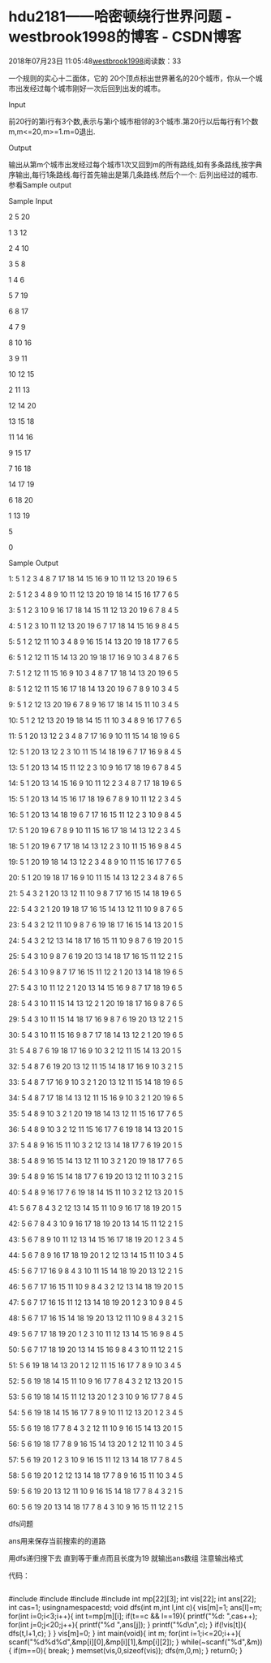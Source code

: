# hdu2181——哈密顿绕行世界问题 - westbrook1998的博客 - CSDN博客





2018年07月23日 11:05:48[westbrook1998](https://me.csdn.net/westbrook1998)阅读数：33








> 
一个规则的实心十二面体，它的 20个顶点标出世界著名的20个城市，你从一个城市出发经过每个城市刚好一次后回到出发的城市。  

  Input 

  前20行的第i行有3个数,表示与第i个城市相邻的3个城市.第20行以后每行有1个数m,m<=20,m>=1.m=0退出.  

  Output 

  输出从第m个城市出发经过每个城市1次又回到m的所有路线,如有多条路线,按字典序输出,每行1条路线.每行首先输出是第几条路线.然后个一个: 后列出经过的城市.参看Sample output  

  Sample Input 

  2 5 20 

  1 3 12 

  2 4 10 

  3 5 8 

  1 4 6 

  5 7 19 

  6 8 17 

  4 7 9 

  8 10 16 

  3 9 11 

  10 12 15 

  2 11 13 

  12 14 20 

  13 15 18 

  11 14 16 

  9 15 17 

  7 16 18 

  14 17 19 

  6 18 20 

  1 13 19 

  5 

  0 

  Sample Output 

  1:  5 1 2 3 4 8 7 17 18 14 15 16 9 10 11 12 13 20 19 6 5 

  2:  5 1 2 3 4 8 9 10 11 12 13 20 19 18 14 15 16 17 7 6 5 

  3:  5 1 2 3 10 9 16 17 18 14 15 11 12 13 20 19 6 7 8 4 5 

  4:  5 1 2 3 10 11 12 13 20 19 6 7 17 18 14 15 16 9 8 4 5 

  5:  5 1 2 12 11 10 3 4 8 9 16 15 14 13 20 19 18 17 7 6 5 

  6:  5 1 2 12 11 15 14 13 20 19 18 17 16 9 10 3 4 8 7 6 5 

  7:  5 1 2 12 11 15 16 9 10 3 4 8 7 17 18 14 13 20 19 6 5 

  8:  5 1 2 12 11 15 16 17 18 14 13 20 19 6 7 8 9 10 3 4 5 

  9:  5 1 2 12 13 20 19 6 7 8 9 16 17 18 14 15 11 10 3 4 5 

  10:  5 1 2 12 13 20 19 18 14 15 11 10 3 4 8 9 16 17 7 6 5 

  11:  5 1 20 13 12 2 3 4 8 7 17 16 9 10 11 15 14 18 19 6 5 

  12:  5 1 20 13 12 2 3 10 11 15 14 18 19 6 7 17 16 9 8 4 5 

  13:  5 1 20 13 14 15 11 12 2 3 10 9 16 17 18 19 6 7 8 4 5 

  14:  5 1 20 13 14 15 16 9 10 11 12 2 3 4 8 7 17 18 19 6 5 

  15:  5 1 20 13 14 15 16 17 18 19 6 7 8 9 10 11 12 2 3 4 5 

  16:  5 1 20 13 14 18 19 6 7 17 16 15 11 12 2 3 10 9 8 4 5 

  17:  5 1 20 19 6 7 8 9 10 11 15 16 17 18 14 13 12 2 3 4 5 

  18:  5 1 20 19 6 7 17 18 14 13 12 2 3 10 11 15 16 9 8 4 5 

  19:  5 1 20 19 18 14 13 12 2 3 4 8 9 10 11 15 16 17 7 6 5 

  20:  5 1 20 19 18 17 16 9 10 11 15 14 13 12 2 3 4 8 7 6 5 

  21:  5 4 3 2 1 20 13 12 11 10 9 8 7 17 16 15 14 18 19 6 5 

  22:  5 4 3 2 1 20 19 18 17 16 15 14 13 12 11 10 9 8 7 6 5 

  23:  5 4 3 2 12 11 10 9 8 7 6 19 18 17 16 15 14 13 20 1 5 

  24:  5 4 3 2 12 13 14 18 17 16 15 11 10 9 8 7 6 19 20 1 5 

  25:  5 4 3 10 9 8 7 6 19 20 13 14 18 17 16 15 11 12 2 1 5 

  26:  5 4 3 10 9 8 7 17 16 15 11 12 2 1 20 13 14 18 19 6 5 

  27:  5 4 3 10 11 12 2 1 20 13 14 15 16 9 8 7 17 18 19 6 5 

  28:  5 4 3 10 11 15 14 13 12 2 1 20 19 18 17 16 9 8 7 6 5 

  29:  5 4 3 10 11 15 14 18 17 16 9 8 7 6 19 20 13 12 2 1 5 

  30:  5 4 3 10 11 15 16 9 8 7 17 18 14 13 12 2 1 20 19 6 5 

  31:  5 4 8 7 6 19 18 17 16 9 10 3 2 12 11 15 14 13 20 1 5 

  32:  5 4 8 7 6 19 20 13 12 11 15 14 18 17 16 9 10 3 2 1 5 

  33:  5 4 8 7 17 16 9 10 3 2 1 20 13 12 11 15 14 18 19 6 5 

  34:  5 4 8 7 17 18 14 13 12 11 15 16 9 10 3 2 1 20 19 6 5 

  35:  5 4 8 9 10 3 2 1 20 19 18 14 13 12 11 15 16 17 7 6 5 

  36:  5 4 8 9 10 3 2 12 11 15 16 17 7 6 19 18 14 13 20 1 5 

  37:  5 4 8 9 16 15 11 10 3 2 12 13 14 18 17 7 6 19 20 1 5 

  38:  5 4 8 9 16 15 14 13 12 11 10 3 2 1 20 19 18 17 7 6 5 

  39:  5 4 8 9 16 15 14 18 17 7 6 19 20 13 12 11 10 3 2 1 5 

  40:  5 4 8 9 16 17 7 6 19 18 14 15 11 10 3 2 12 13 20 1 5 

  41:  5 6 7 8 4 3 2 12 13 14 15 11 10 9 16 17 18 19 20 1 5 

  42:  5 6 7 8 4 3 10 9 16 17 18 19 20 13 14 15 11 12 2 1 5 

  43:  5 6 7 8 9 10 11 12 13 14 15 16 17 18 19 20 1 2 3 4 5 

  44:  5 6 7 8 9 16 17 18 19 20 1 2 12 13 14 15 11 10 3 4 5 

  45:  5 6 7 17 16 9 8 4 3 10 11 15 14 18 19 20 13 12 2 1 5 

  46:  5 6 7 17 16 15 11 10 9 8 4 3 2 12 13 14 18 19 20 1 5 

  47:  5 6 7 17 16 15 11 12 13 14 18 19 20 1 2 3 10 9 8 4 5 

  48:  5 6 7 17 16 15 14 18 19 20 13 12 11 10 9 8 4 3 2 1 5 

  49:  5 6 7 17 18 19 20 1 2 3 10 11 12 13 14 15 16 9 8 4 5 

  50:  5 6 7 17 18 19 20 13 14 15 16 9 8 4 3 10 11 12 2 1 5 

  51:  5 6 19 18 14 13 20 1 2 12 11 15 16 17 7 8 9 10 3 4 5 

  52:  5 6 19 18 14 15 11 10 9 16 17 7 8 4 3 2 12 13 20 1 5 

  53:  5 6 19 18 14 15 11 12 13 20 1 2 3 10 9 16 17 7 8 4 5 

  54:  5 6 19 18 14 15 16 17 7 8 9 10 11 12 13 20 1 2 3 4 5 

  55:  5 6 19 18 17 7 8 4 3 2 12 11 10 9 16 15 14 13 20 1 5 

  56:  5 6 19 18 17 7 8 9 16 15 14 13 20 1 2 12 11 10 3 4 5 

  57:  5 6 19 20 1 2 3 10 9 16 15 11 12 13 14 18 17 7 8 4 5 

  58:  5 6 19 20 1 2 12 13 14 18 17 7 8 9 16 15 11 10 3 4 5 

  59:  5 6 19 20 13 12 11 10 9 16 15 14 18 17 7 8 4 3 2 1 5 

  60:  5 6 19 20 13 14 18 17 7 8 4 3 10 9 16 15 11 12 2 1 5

dfs问题 

ans用来保存当前搜索的的道路 

用dfs递归搜下去 直到等于重点而且长度为19 就输出ans数组 注意输出格式

代码：
```cpp

```
#include <cstdio>#include <algorithm>#include <cmath>#include <cstring>int mp[22][3];
int vis[22];
int ans[22];
int cas=1;
usingnamespacestd;
void dfs(int m,int l,int c){
    vis[m]=1;
    ans[l]=m;
    for(int i=0;i<3;i++){
        int t=mp[m][i];
        if(t==c && l==19){
            printf("%d:  ",cas++);
            for(int j=0;j<20;j++){
                printf("%d ",ans[j]);
            }
            printf("%d\n",c);
        }
        if(!vis[t]){
            dfs(t,l+1,c);
        }
    }
    vis[m]=0;
}
int main(void){
    int m;
    for(int i=1;i<=20;i++){
        scanf("%d%d%d",&mp[i][0],&mp[i][1],&mp[i][2]);
    }
    while(~scanf("%d",&m)){
        if(m==0){
            break;
        }
        memset(vis,0,sizeof(vis));
        dfs(m,0,m);
    }
    return0;
}






